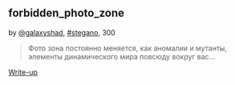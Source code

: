## forbidden_photo_zone
by [@galaxyshad](https://github.com/galaxyshad), [#stegano](/README.md#stegano), 300

> Фото зона постоянно меняется, как аномалии и мутанты, элементы динамического мира повсюду вокруг вас...  

[Write-up](forbidden_photo_zone.pdf)